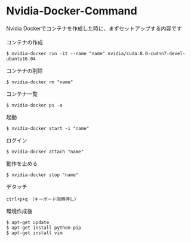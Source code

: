 # Nvidia-Docker-Command
Nvidia Dockerでコンテナを作成した時に、まずセットアップする内容です<br>
<br>
コンテナの作成
```
$ nvidia-docker run -it --name "name" nvidia/cuda:8.0-cudnn7-devel-ubuntu16.04
```
コンテナの削除
```
$ nvidia-docker rm "name"
```
コンテナ一覧
```
$ nvidia-docker ps -a
```
起動
```
$ nvidia-docker start -i "name"
```
ログイン
```
$ nvidia-docker attach "name"
```
動作を止める
```
$ nvidia-docker stop "name"
```
デタッチ
```
ctrl+p+q　（キーボード同時押し）
```

環境作成後
```
$ apt-get update
$ apt-get install python-pip
$ apt-get install vim
```

